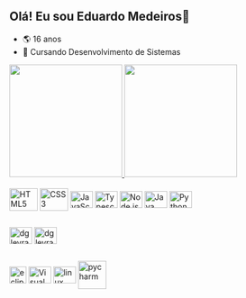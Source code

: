 ## Olá! Eu sou Eduardo Medeiros👋

- 🌎 16 anos
- 🔭 Cursando Desenvolvimento de Sistemas 
<div>
  <a href="https://github.com/MTSmalow" >
  <img height="200em" src="https://github-readme-stats.vercel.app/api?username=MTSmalow&show_icons=true&theme=transparent&include_all_commits=true&count_private=true"/>
  <img height="200em" src="https://github-readme-stats.vercel.app/api/top-langs/?username=MTSmalow&layout=compact&langs_count=7&theme=transparent"/>
</div>
  
<div style="display: inline_block"><br>
  <a href="https://www.w3.org/TR/html5/" title="HTML5"><img src="https://github.com/get-icon/geticon/raw/master/icons/html-5.svg" alt="HTML5" align="center" width="50" height="40"></a>
  <a href="https://www.w3.org/TR/CSS/" title="CSS3"><img src="https://github.com/get-icon/geticon/raw/master/icons/css-3.svg" alt="CSS3" align="center" width="50" height="40"></a>
  <a href="https://developer.mozilla.org/en-US/docs/Web/JavaScript" title="JavaScript"><img src="https://github.com/get-icon/geticon/raw/master/icons/javascript.svg" alt="JavaScript" width="40" align="center" height="30"></a>
  <a href="https://www.typescriptlang.org/" title="Typescript"><img src="https://github.com/get-icon/geticon/raw/master/icons/typescript-icon.svg" alt="Typescript" width="40" height="30" align="center"></a>
   <a href="https://nodejs.org/"  title="Node.js"><img src="https://github.com/get-icon/geticon/raw/master/icons/nodejs-icon.svg" alt="Node.js" width="40px" align="center" height="30px"></a>
  <a href="https://www.java.com/" title="Java"><img src="https://github.com/get-icon/geticon/raw/master/icons/java.svg" alt="Java" align="center" width="40" height="30"></a>
  <a href="https://www.python.org/" title="Python"><img src="https://github.com/get-icon/geticon/raw/master/icons/python.svg" alt="Python" align="center" width="40" height="30"></a>
          
</div>
  
  ##
  
  <div>
<a href="https://www.linkedin.com/in/eduardo-medeiros-8b4bb3279" target="blank"><img align="center" src="https://raw.githubusercontent.com/rahuldkjain/github-profile-readme-generator/master/src/images/icons/Social/linked-in-alt.svg" alt="dgleyramos" height="30" width="40" /></a>
<a href="https://www.instagram.com/mts_malow/" target="blank"><img align="center" src="https://raw.githubusercontent.com/rahuldkjain/github-profile-readme-generator/master/src/images/icons/Social/instagram.svg" alt="dgleyramos" height="30" width="40" /></a>

        
  </div>

  ##

  <div>
<img align="center" alt="eclipse" height="30" width="30"  src="https://user-images.githubusercontent.com/11943860/46922575-7017cf80-cfe1-11e8-845a-0cd198fb546c.png"/>
<a href="https://code.visualstudio.com/" title="Visual Studio Code"><img src="https://github.com/get-icon/geticon/raw/master/icons/visual-studio-code.svg" alt="Visual Studio Code" width="40" align="center" height="30"></a>
<img align="center" alt="linux" height="30" width="40" src="https://cdn.jsdelivr.net/gh/devicons/devicon/icons/linux/linux-original.svg" />
<img align="center" alt="pycharm" height="50" width="50" src="https://cdn.icon-icons.com/icons2/3053/PNG/512/intellij_pycharm_alt_macos_bigsur_icon_190054.png" />
         
  </div>
